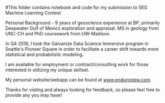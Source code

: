 #This folder contains notebook and code for my submission to SEG Machine Learning Contest

Personal Background - 9 years of geoscience experience at BP, primarily Deepwater Gulf of Mexico exploration and appraisal. MS in geology from UNC-CH and PhD coursework from UW-Madison.

In Q4 2016, I took the Galvanize Data Science Immersive program in Seattle's Pioneer Square in order to facilitate a career shift towards more statistical and probabilistic modeling.

I am available for employment or contract/consulting work for those interested in utilizing my unique skillset.

My personal website/webapp can be found at www.endurostew.com.

Thanks for visitng and always looking for feedback, so please feel free to provide any you may have!


